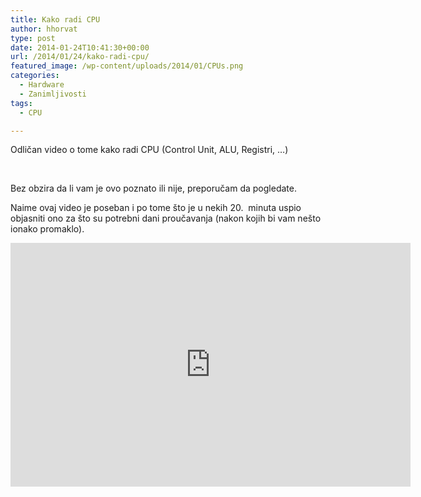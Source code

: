 ```yaml
---
title: Kako radi CPU
author: hhorvat
type: post
date: 2014-01-24T10:41:30+00:00
url: /2014/01/24/kako-radi-cpu/
featured_image: /wp-content/uploads/2014/01/CPUs.png
categories:
  - Hardware
  - Zanimljivosti
tags:
  - CPU

---
```

Odličan video o tome kako radi CPU (Control Unit, ALU, Registri, &#8230;)

&nbsp;

Bez obzira da li vam je ovo poznato ili nije, preporučam da pogledate.

Naime ovaj video je poseban i po tome što je u nekih 20.  minuta uspio objasniti ono za što su potrebni dani proučavanja (nakon kojih bi vam nešto ionako promaklo).

<!--more-->

<div class="video-container">
  <span class="embed-youtube" style="text-align:center; display: block;"><iframe class='youtube-player' type='text/html' width='640' height='390' src='https://www.youtube.com/embed/cNN_tTXABUA?version=3&#038;rel=1&#038;fs=1&#038;autohide=2&#038;showsearch=0&#038;showinfo=1&#038;iv_load_policy=1&#038;wmode=transparent' allowfullscreen='true' style='border:0;'></iframe></span>
</div>